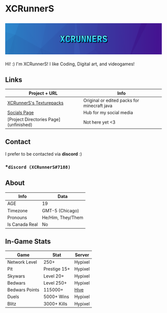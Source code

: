# XCRunnerS

## [![XCRunnerS](https://raw.githubusercontent.com/XCRunnerS/XCRunnerS/master/banner_thin.png)](https://xcrunners.github.io/)

Hi! :) I'm XCRunnerS! I like Coding, Digital art, and videogames!

## Links
Project + URL | Info
-|-
[XCRunnerS's Texturepacks](https://mega.nz/folder/XuhmzAAQ#9Lngclv7Oub3lpnE8qKSNQ) | Original or edited packs for minecraft java
[Socials Page](https://xcrunners.github.io/) | Hub for my social media
[Project Directories Page] (unfinished) | Not here yet <3

## Contact

I prefer to be contacted via **discord** :)

### ***`discord (XCRunnerS#7188)`**

## About

Info | Data
-|-
AGE|19
Timezone| GMT-5 (Chicago)
Pronouns| He/Him, They/Them
Is Canada Real| No

## In-Game Stats

Game | Stat | Server
-|-|-
Network Level | 250+ | Hypixel
Pit | Prestige 15+ | Hypixel
Skywars | Level 20+ | Hypixel
Bedwars | Level 250+ | Hypixel
Bedwars Points | 115000+ | [Hive](https://namemc.com/profile/VoidCats.2)
Duels | 5000+ Wins | Hypixel
Blitz | 3000+ Kills | Hypixel
